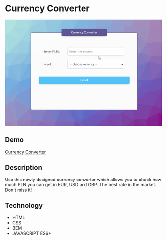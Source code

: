 # Currency Converter

![currency_converter_animation](https://github.com/monikabakowicz/currency_converter/blob/main/images/Animation.gif?raw=true)

## Demo
[Currency Converter](https://raw.githubusercontent.com/monikabakowicz/currency_converter/main/images/Animation.gif)

## Description
Use this newly designed currency converter which allows you to check how much PLN you can get in EUR, USD and GBP. The best rate in the market. Don't miss it! 

## Technology
- HTML
- CSS
- BEM
- JAVASCRIPT ES6+